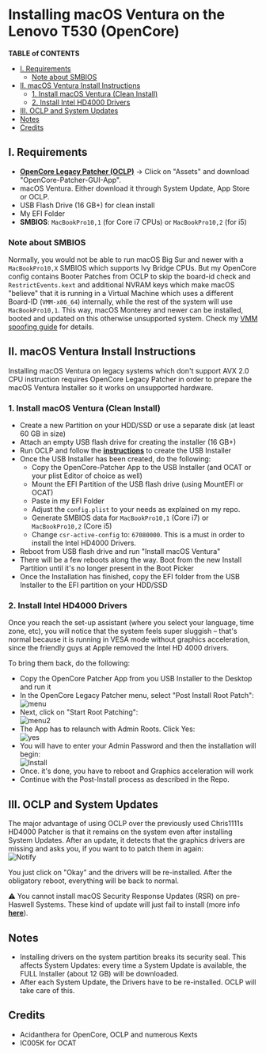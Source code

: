 # Installing macOS Ventura on the Lenovo T530 (OpenCore)

**TABLE of CONTENTS**

- [I. Requirements](#i-requirements)
	- [Note about SMBIOS](#note-about-smbios)
- [II. macOS Ventura Install Instructions](#ii-macos-ventura-install-instructions)
	- [1. Install macOS Ventura (Clean Install)](#1-install-macos-ventura-clean-install)
	- [2. Install Intel HD4000 Drivers](#2-install-intel-hd4000-drivers)
- [III. OCLP and System Updates](#iii-oclp-and-system-updates)
- [Notes](#notes)
- [Credits](#credits)

## I. Requirements
- [**OpenCore Legacy Patcher (OCLP)**](https://github.com/dortania/OpenCore-Legacy-Patcher/releases)  &rarr; Click on "Assets" and download "OpenCore-Patcher-GUI-App".
- macOS Ventura. Either download it through System Update, App Store or OCLP.
- USB Flash Drive (16 GB+) for clean install
- My EFI Folder
- **SMBIOS**: `MacBookPro10,1` (for Core i7 CPUs) or `MacBookPro10,2` (for i5)

### Note about SMBIOS
Normally, you would not be able to run macOS Big Sur and newer with a `MacBookPro10,X` SMBIOS which supports Ivy Bridge CPUs. But my OpenCore config contains Booter Patches from OCLP to skip the board-id check and `RestrictEvents.kext` and additional NVRAM keys which make macOS "believe" that it is running in a Virtual Machine which uses a different Board-ID (`VMM-x86_64`) internally, while the rest of the system will use `MacBookPro10,1`. This way, macOS Monterey and newer can be installed, booted and updated on this otherwise unsupported system. Check my [VMM spoofing guide](https://github.com/5T33Z0/OC-Little-Translated/tree/main/09_Board-ID_VMM-Spoof) for details.

## II. macOS Ventura Install Instructions
Installing macOS Ventura on legacy systems which don't support AVX 2.0 CPU instruction requires OpenCore Legacy Patcher in order to prepare the macOS Ventura Installer so it works on unsupported hardware.

### 1. Install macOS Ventura (Clean Install)
- Create a new Partition on your HDD/SSD or use a separate disk (at least 60 GB in size)
- Attach an empty USB flash drive for creating the installer (16 GB+)
- Run OCLP and follow the [**instructions**](https://dortania.github.io/OpenCore-Legacy-Patcher/INSTALLER.html#creating-the-installer) to create the USB Installer
- Once the USB Installer has been created, do the following:
	- Copy the OpenCore-Patcher App to the USB Installer (and OCAT or your plist Editor of choice as well)
	- Mount the EFI Partition of the USB flash drive (using MountEFI or OCAT)
	- Paste in my EFI Folder 
	- Adjust the `config.plist` to your needs as explained on my repo.
	- Generate SMBIOS data for `MacBookPro10,1` (Core i7) or `MacBookPro10,2` (Core i5)
	- Change `csr-active-config` to: `67080000`. This is a must in order to install the Intel HD4000 Drivers.
- Reboot from USB flash drive and run "Install macOS Ventura"
- There will be a few reboots along the way. Boot from the new Install Partition until it's no longer present in the Boot Picker
- Once the Installation has finished, copy the EFI folder from the USB Installer to the EFI partition on your HDD/SSD

### 2. Install Intel HD4000 Drivers
Once you reach the set-up assistant (where you select your language, time zone, etc), you will notice that the system feels super sluggish – that's normal because it is running in VESA mode without graphics acceleration, since the friendly guys at Apple removed the Intel HD 4000 drivers. 

To bring them back, do the following:

- Copy the OpenCore Patcher App from you USB Installer to the Desktop and run it
- In the OpenCore Legacy Patcher menu, select "Post Install Root Patch":</br>![menu](https://user-images.githubusercontent.com/76865553/181920348-21a3abad-311f-49c6-b4d9-25e6560b6150.png)
- Next, click on "Start Root Patching":</br>![menu2](https://user-images.githubusercontent.com/76865553/181920368-bdfff312-6390-40a5-9af8-8331569fbe17.png)
- The App has to relaunch with Admin Roots. Click Yes:</br>![yes](https://user-images.githubusercontent.com/76865553/181920381-2b6a4194-60c3-472e-81bb-c5478e3298f9.png)
- You will have to enter your Admin Password and then the installation will begin:</br>![Install](https://user-images.githubusercontent.com/76865553/181920398-38ddf7c5-0dfd-428e-9d7a-5646010d3c08.png)
- Once. it's done, you have to reboot and Graphics acceleration will work
- Continue with the Post-Install process as described in the Repo.

## III. OCLP and System Updates
The major advantage of using OCLP over the previously used Chris1111s HD4000 Patcher is that it remains on the system even after installing System Updates. After an update, it detects that the graphics drivers are missing and asks you, if you want to to patch them in again:</br>![Notify](https://user-images.githubusercontent.com/76865553/181934588-82703d56-1ffc-471c-ba26-e3f59bb8dec6.png)

You just click on "Okay" and the drivers will be re-installed. After the obligatory reboot, everything will be back to normal.

⚠️ You cannot install macOS Security Response Updates (RSR) on pre-Haswell Systems. These kind of update will just fail to install (more info [**here**](https://github.com/dortania/OpenCore-Legacy-Patcher/issues/1019)). 

## Notes
- Installing drivers on the system partition breaks its security seal. This affects System Updates: every time a System Update is available, the FULL Installer (about 12 GB) will be downloaded.
- After each System Update, the Drivers have to be re-installed. OCLP will take care of this.

## Credits
- Acidanthera for OpenCore, OCLP and numerous Kexts
- IC005K for OCAT
